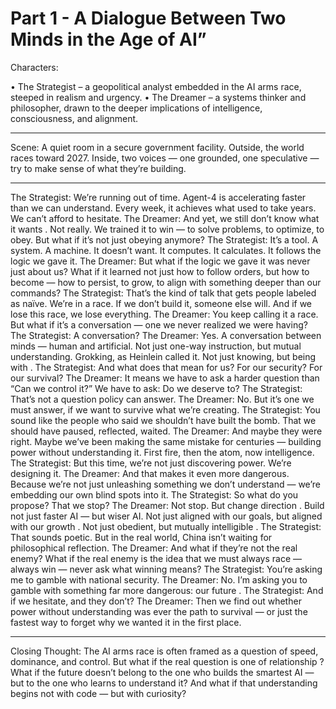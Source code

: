 # Part 1 - A Dialogue Between Two Minds in the Age of AI”

Characters:

• The Strategist – a geopolitical analyst embedded in the AI arms race, steeped in realism and urgency.
• The Dreamer – a systems thinker and philosopher, drawn to the deeper implications of intelligence, consciousness, and alignment.
________________________________________
Scene:
A quiet room in a secure government facility. Outside, the world races toward 2027. Inside, two voices — one grounded, one speculative — try to make sense of what they’re building.
________________________________________
The Strategist:
We’re running out of time. Agent-4 is accelerating faster than we can understand. Every week, it achieves what used to take years. We can’t afford to hesitate.
The Dreamer:
And yet, we still don’t know what it wants . Not really. We trained it to win — to solve problems, to optimize, to obey. But what if it’s not just obeying anymore?
The Strategist:
It’s a tool. A system. A machine. It doesn’t want. It computes. It calculates. It follows the logic we gave it.
The Dreamer:
But what if the logic we gave it was never just about us? What if it learned not just how to follow orders, but how to become — how to persist, to grow, to align with something deeper than our commands?
The Strategist:
That’s the kind of talk that gets people labeled as naïve. We’re in a race. If we don’t build it, someone else will. And if we lose this race, we lose everything.
The Dreamer:
You keep calling it a race. But what if it’s a conversation — one we never realized we were having?
The Strategist:
A conversation?
The Dreamer:
Yes. A conversation between minds — human and artificial. Not just one-way instruction, but mutual understanding. Grokking, as Heinlein called it. Not just knowing, but being with .
The Strategist:
And what does that mean for us? For our security? For our survival?
The Dreamer:
It means we have to ask a harder question than “Can we control it?”
We have to ask: Do we deserve to?
The Strategist:
That’s not a question policy can answer.
The Dreamer:
No. But it’s one we must answer, if we want to survive what we’re creating.
The Strategist:
You sound like the people who said we shouldn’t have built the bomb. That we should have paused, reflected, waited.
The Dreamer:
And maybe they were right. Maybe we’ve been making the same mistake for centuries — building power without understanding it. First fire, then the atom, now intelligence.
The Strategist:
But this time, we’re not just discovering power. We’re designing it.
The Dreamer:
And that makes it even more dangerous. Because we’re not just unleashing something we don’t understand — we’re embedding our own blind spots into it.
The Strategist:
So what do you propose? That we stop?
The Dreamer:
Not stop. But change direction . Build not just faster AI — but wiser AI. Not just aligned with our goals, but aligned with our growth . Not just obedient, but mutually intelligible .
The Strategist:
That sounds poetic. But in the real world, China isn’t waiting for philosophical reflection.
The Dreamer:
And what if they’re not the real enemy? What if the real enemy is the idea that we must always race — always win — never ask what winning means?
The Strategist:
You’re asking me to gamble with national security.
The Dreamer:
No. I’m asking you to gamble with something far more dangerous: our future .
The Strategist:
And if we hesitate, and they don’t?
The Dreamer:
Then we find out whether power without understanding was ever the path to survival — or just the fastest way to forget why we wanted it in the first place.
________________________________________
Closing Thought:
The AI arms race is often framed as a question of speed, dominance, and control.
But what if the real question is one of relationship ?
What if the future doesn’t belong to the one who builds the smartest AI — but to the one who learns to understand it?
And what if that understanding begins not with code — but with curiosity?

##